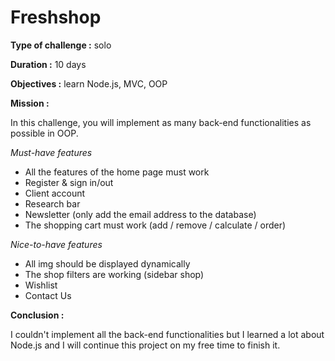 # Freshshop
**Type of challenge :** solo

**Duration :** 10 days

**Objectives :** learn Node.js, MVC, OOP


**Mission :**

In this challenge, you will implement as many back-end functionalities as possible in OOP.

*Must-have features*

- All the features of the home page must work
- Register & sign in/out
- Client account
- Research bar
- Newsletter (only add the email address to the database)
- The shopping cart must work (add / remove / calculate / order)

*Nice-to-have features*

- All img should be displayed dynamically
- The shop filters are working (sidebar shop)
- Wishlist
- Contact Us

**Conclusion :**

I couldn't implement all the back-end functionalities but I learned a lot about Node.js and I will continue this project on my free time to finish it.
